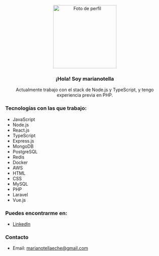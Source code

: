 <p align="center">
   <img align="center" width="200" src="https://marianotella.dev/marianotella-rounded.png" 
   alt="Foto de perfil"/>
   <h3 align="center">¡Hola! Soy marianotella</h3>
</p>

<p align="center">
   Actualmente trabajo con el stack de Node.js y TypeScript, y tengo experiencia previa en PHP.
</p>

### Tecnologías con las que trabajo:
- JavaScript
- Node.js
- React.js
- TypeScript
- Express.js
- MongoDB
- PostgreSQL
- Redis
- Docker
- AWS
- HTML
- CSS
- MySQL
- PHP
- Laravel
- Vue.js

### Puedes encontrarme en: 
- [LinkedIn](https://www.linkedin.com/in/marianotella/)

### Contacto
- Email: [marianotellaeche@gmail.com](mailto:marianotellaeche@gmail.com)
